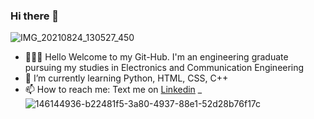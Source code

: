 ### Hi there 👋
![IMG_20210824_130527_450](https://user-images.githubusercontent.com/89505668/146144936-b22481f5-3a80-4937-88e1-52d28b76f17c.jpg)
<!--
**KarthikKollapureddy/KarthikKollapureddy** is a ✨ _special_ ✨ repository because its `README.md` (this file) appears on your GitHub profile.
-->
- 🧑🏻‍🎓 Hello Welcome to my Git-Hub. I'm an engineering graduate pursuing my studies in Electronics and Communication Engineering
- 🌱 I’m currently learning Python, HTML, CSS, C++
- 📫 How to reach me: <label>Text me on </label><a href="https://www.linkedin.com/in/karthik-kollapureddy-7939241b0/">Linkedin</a>
_
![146144936-b22481f5-3a80-4937-88e1-52d28b76f17c](https://user-images.githubusercontent.com/89505668/146145199-e16c224a-5c09-4409-8dc6-e6edc31734ef.jpg)
